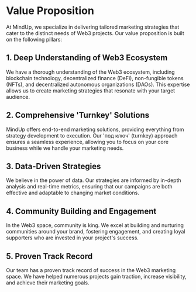 # Value Proposition

At MindUp, we specialize in delivering tailored marketing strategies that cater to the distinct needs of Web3 projects. Our value proposition is built on the following pillars:

## 1. Deep Understanding of Web3 Ecosystem
We have a thorough understanding of the Web3 ecosystem, including blockchain technology, decentralized finance (DeFi), non-fungible tokens (NFTs), and decentralized autonomous organizations (DAOs). This expertise allows us to create marketing strategies that resonate with your target audience.

## 2. Comprehensive 'Turnkey' Solutions
MindUp offers end-to-end marketing solutions, providing everything from strategy development to execution. Our 'под ключ' (turnkey) approach ensures a seamless experience, allowing you to focus on your core business while we handle your marketing needs.

## 3. Data-Driven Strategies
We believe in the power of data. Our strategies are informed by in-depth analysis and real-time metrics, ensuring that our campaigns are both effective and adaptable to changing market conditions.

## 4. Community Building and Engagement
In the Web3 space, community is king. We excel at building and nurturing communities around your brand, fostering engagement, and creating loyal supporters who are invested in your project's success.

## 5. Proven Track Record
Our team has a proven track record of success in the Web3 marketing space. We have helped numerous projects gain traction, increase visibility, and achieve their marketing goals.
